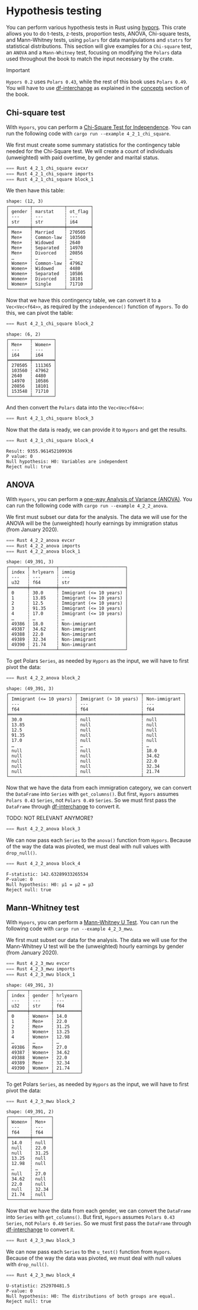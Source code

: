 # Hypothesis testing

You can perform various hypothesis tests in Rust using [hypors](https://docs.rs/hypors/latest/hypors/). This crate allows you to do t-tests, z-tests, proportion tests, ANOVA, Chi-square tests, and Mann-Whitney tests, using `polars` for data manipulations and `statrs` for statistical distributions. This section will give examples for a `Chi-square` test, an `ANOVA` and a `Mann-Whitney` test, focusing on modifying the `Polars` data used throughout the book to match the input necessary by the crate.

> [!IMPORTANT]
> `Hypors 0.2` uses `Polars 0.43`, while the rest of this book uses `Polars 0.49`. You will have to use [df-interchange](https://github.com/EricFecteau/df-interchange) as explained in the [concepts](../1_start/concepts.md) section of the book.

## Chi-square test

With `Hypors`, you can perform a [Chi-Square Test for Independence](https://docs.rs/hypors/latest/hypors/chi_square/categorical/fn.independence.html). You can run the following code with `cargo run --example 4_2_1_chi_square`.

We first must create some summary statistics for the contingency table needed for the Chi-Square test. We will create a count of individuals (unweighted) with paid overtime, by gender and marital status.

```rust
=== Rust 4_2_1_chi_square evcxr
=== Rust 4_2_1_chi_square imports
=== Rust 4_2_1_chi_square block_1
```

We then have this table:

```
shape: (12, 3)
┌────────┬────────────┬─────────┐
│ gender ┆ marstat    ┆ ot_flag │
│ ---    ┆ ---        ┆ ---     │
│ str    ┆ str        ┆ i64     │
╞════════╪════════════╪═════════╡
│ Men+   ┆ Married    ┆ 270505  │
│ Men+   ┆ Common-law ┆ 103560  │
│ Men+   ┆ Widowed    ┆ 2640    │
│ Men+   ┆ Separated  ┆ 14970   │
│ Men+   ┆ Divorced   ┆ 20856   │
│ …      ┆ …          ┆ …       │
│ Women+ ┆ Common-law ┆ 47962   │
│ Women+ ┆ Widowed    ┆ 4480    │
│ Women+ ┆ Separated  ┆ 10586   │
│ Women+ ┆ Divorced   ┆ 18101   │
│ Women+ ┆ Single     ┆ 71710   │
└────────┴────────────┴─────────┘
```

Now that we have this contingency table, we can convert it to a `Vec<Vec<f64>>`, as required by the `independence()` function of `Hypors`. To do this, we can pivot the table:

```rust
=== Rust 4_2_1_chi_square block_2
```

```
shape: (6, 2)
┌────────┬────────┐
│ Men+   ┆ Women+ │
│ ---    ┆ ---    │
│ i64    ┆ i64    │
╞════════╪════════╡
│ 270505 ┆ 111365 │
│ 103560 ┆ 47962  │
│ 2640   ┆ 4480   │
│ 14970  ┆ 10586  │
│ 20856  ┆ 18101  │
│ 153548 ┆ 71710  │
└────────┴────────┘
```

And then convert the `Polars` data into the `Vec<Vec<f64>>`:

```rust
=== Rust 4_2_1_chi_square block_3
```

Now that the data is ready, we can provide it to `Hypors` and get the results.

```rust
=== Rust 4_2_1_chi_square block_4
```

```
Result: 9355.961452109936
P value: 0
Null hypothesis: H0: Variables are independent
Reject null: true
```

## ANOVA 

With `Hypors`, you can perform a [one-way Analysis of Variance (ANOVA)](https://docs.rs/hypors/latest/hypors/anova/index.html). You can run the following code with `cargo run --example 4_2_2_anova`.

We first must subset our data for the analysis. The data we will use for the ANOVA will be the (unweighted) hourly earnings by immigration status (from January 2020).

```rust
=== Rust 4_2_2_anova evcxr
=== Rust 4_2_2_anova imports
=== Rust 4_2_2_anova block_1
```

```
shape: (49_391, 3)
┌───────┬──────────┬─────────────────────────┐
│ index ┆ hrlyearn ┆ immig                   │
│ ---   ┆ ---      ┆ ---                     │
│ u32   ┆ f64      ┆ str                     │
╞═══════╪══════════╪═════════════════════════╡
│ 0     ┆ 30.0     ┆ Immigrant (<= 10 years) │
│ 1     ┆ 13.85    ┆ Immigrant (<= 10 years) │
│ 2     ┆ 12.5     ┆ Immigrant (<= 10 years) │
│ 3     ┆ 91.35    ┆ Immigrant (<= 10 years) │
│ 4     ┆ 17.0     ┆ Immigrant (<= 10 years) │
│ …     ┆ …        ┆ …                       │
│ 49386 ┆ 18.0     ┆ Non-immigrant           │
│ 49387 ┆ 34.62    ┆ Non-immigrant           │
│ 49388 ┆ 22.0     ┆ Non-immigrant           │
│ 49389 ┆ 32.34    ┆ Non-immigrant           │
│ 49390 ┆ 21.74    ┆ Non-immigrant           │
└───────┴──────────┴─────────────────────────┘
```

To get Polars `Series`, as needed by `Hypors` as the input, we will have to first pivot the data:

```rust
=== Rust 4_2_2_anova block_2
```

```
shape: (49_391, 3)
┌─────────────────────────┬────────────────────────┬───────────────┐
│ Immigrant (<= 10 years) ┆ Immigrant (> 10 years) ┆ Non-immigrant │
│ ---                     ┆ ---                    ┆ ---           │
│ f64                     ┆ f64                    ┆ f64           │
╞═════════════════════════╪════════════════════════╪═══════════════╡
│ 30.0                    ┆ null                   ┆ null          │
│ 13.85                   ┆ null                   ┆ null          │
│ 12.5                    ┆ null                   ┆ null          │
│ 91.35                   ┆ null                   ┆ null          │
│ 17.0                    ┆ null                   ┆ null          │
│ …                       ┆ …                      ┆ …             │
│ null                    ┆ null                   ┆ 18.0          │
│ null                    ┆ null                   ┆ 34.62         │
│ null                    ┆ null                   ┆ 22.0          │
│ null                    ┆ null                   ┆ 32.34         │
│ null                    ┆ null                   ┆ 21.74         │
└─────────────────────────┴────────────────────────┴───────────────┘
```

Now that we have the data from each immigration category, we can convert the `DataFrame` into `Series` with `get_columns()`. But first, `Hypors` assumes `Polars 0.43` `Series`, not `Polars 0.49` `Series`. So we must first pass the `DataFrame` through [df-interchange](https://github.com/EricFecteau/df-interchange) to convert it.

TODO: NOT RELEVANT ANYMORE?

```rust
=== Rust 4_2_2_anova block_3
```

We can now pass each `Series` to the `anova()` function from `Hypors`. Because of the way the data was pivoted, we must deal with null values with `drop_null()`.

```rust
=== Rust 4_2_2_anova block_4
```

```
F-statistic: 142.63289933265534
P-value: 0
Null hypothesis: H0: µ1 = µ2 = µ3
Reject null: true
```

## Mann-Whitney test

With `Hypors`, you can perform a [Mann-Whitney U Test](https://docs.rs/hypors/latest/hypors/mann_whitney/u/fn.u_test.html). You can run the following code with `cargo run --example 4_2_3_mwu`.

We first must subset our data for the analysis. The data we will use for the Mann-Whitney U test will be the (unweighted) hourly earnings by gender (from January 2020).

```rust
=== Rust 4_2_3_mwu evcxr
=== Rust 4_2_3_mwu imports
=== Rust 4_2_3_mwu block_1
```

```
shape: (49_391, 3)
┌───────┬────────┬──────────┐
│ index ┆ gender ┆ hrlyearn │
│ ---   ┆ ---    ┆ ---      │
│ u32   ┆ str    ┆ f64      │
╞═══════╪════════╪══════════╡
│ 0     ┆ Women+ ┆ 14.0     │
│ 1     ┆ Men+   ┆ 22.0     │
│ 2     ┆ Men+   ┆ 31.25    │
│ 3     ┆ Women+ ┆ 13.25    │
│ 4     ┆ Women+ ┆ 12.98    │
│ …     ┆ …      ┆ …        │
│ 49386 ┆ Men+   ┆ 27.0     │
│ 49387 ┆ Women+ ┆ 34.62    │
│ 49388 ┆ Women+ ┆ 22.0     │
│ 49389 ┆ Men+   ┆ 32.34    │
│ 49390 ┆ Women+ ┆ 21.74    │
└───────┴────────┴──────────┘
```

To get Polars `Series`, as needed by `Hypors` as the input, we will have to first pivot the data:

```rust
=== Rust 4_2_3_mwu block_2
```

```
shape: (49_391, 2)
┌────────┬───────┐
│ Women+ ┆ Men+  │
│ ---    ┆ ---   │
│ f64    ┆ f64   │
╞════════╪═══════╡
│ 14.0   ┆ null  │
│ null   ┆ 22.0  │
│ null   ┆ 31.25 │
│ 13.25  ┆ null  │
│ 12.98  ┆ null  │
│ …      ┆ …     │
│ null   ┆ 27.0  │
│ 34.62  ┆ null  │
│ 22.0   ┆ null  │
│ null   ┆ 32.34 │
│ 21.74  ┆ null  │
└────────┴───────┘
```

Now that we have the data from each gender, we can convert the `DataFrame` into `Series` with `get_columns()`. But first, `Hypors` assumes `Polars 0.43` `Series`, not `Polars 0.49` `Series`. So we must first pass the `DataFrame` through [df-interchange](https://github.com/EricFecteau/df-interchange) to convert it.

```rust
=== Rust 4_2_3_mwu block_3
```

We can now pass each `Series` to the `u_test()` function from `Hypors`. Because of the way the data was pivoted, we must deal with null values with `drop_null()`.

```rust
=== Rust 4_2_3_mwu block_4
```

```
U-statistic: 252970481.5
P-value: 0
Null hypothesis: H0: The distributions of both groups are equal.
Reject null: true
```